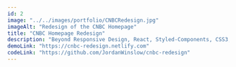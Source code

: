 ```yaml
---
id: 2
image: "../../images/portfolio/CNBCRedesign.jpg"
imageAlt: "Redesign of the CNBC Homepage"
title: "CNBC Homepage Redesign"
description: "Beyond Responsive Design, React, Styled-Components, CSS3, Atomic Design"
demoLink: "https://cnbc-redesign.netlify.com"
codeLink: "https://github.com/JordanWinslow/cnbc-redesign"
---
```

